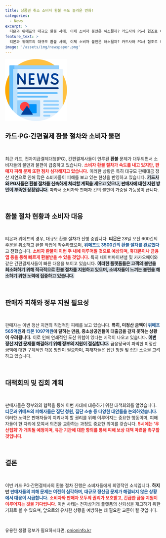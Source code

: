 ```yaml
---
title: 상품권 취소 소비자 환불 속도 놀라운 변화!
categories:
  - News
excerpt: >
  티몬과 위메프의 대규모 환불 사태, 이제 소비자 불만은 해소될까? 카드사와 PG사 협조로 이번 주 안에 환불 절차 가속화, 하지만 판매자들의 거액 정산금 문제는 여전히 심각! 연쇄 도산 우려 속, 대응 방안 마련 논의 중!
feature_text: >
  티몬과 위메프의 대규모 환불 사태, 이제 소비자 불만은 해소될까? 카드사와 PG사 협조로 이번 주 안에 환불 절차 가속화, 하지만 판매자들의 거액 정산금 문제는 여전히 심각! 연쇄 도산 우려 속, 대응 방안 마련 논의 중!
image: '/assets/img/newspaper.png'
---
```


<p><img src="/assets/img/newspaper.png" alt="kimp 속보" /></p>

<h2 data-ke-size="size26">카드·PG·간편결제 환불 절차와 소비자 불편</h2>

<p data-ke-size="size16">&nbsp;</p>

<p>최근 카드, 전자지급결제대행(PG), 간편결제사들이 연루된 <b>환불</b> 문제가 대두되면서 소비자들의 불만과 불편이 급증하고 있습니다. <b><span style="color: #ee2323;">소비자 환불 절차가 속도를 내고 있지만, 판매자 피해 문제 또한 점차 심각해지고 있습니다.</span></b> 이러한 상황은 특히 대규모 판매대금 정산 지연으로 인해 많은 소비자들이 피해를 보고 있는 현상을 반영하고 있습니다. <b><span style="background-color: #21538527;">카드사와 PG사들은 환불 절차를 신속하게 처리할 계획을 세우고 있으나, 판매자에 대한 지원 방안이 부족한 상황입니다.</span></b> 따라서 소비자와 판매자 간의 불만이 가중될 가능성이 큽니다. </p>

<p data-ke-size="size16">&nbsp;</p>

<h2 data-ke-size="size26">환불 절차 현황과 소비자 대응</h2>

<p data-ke-size="size16">&nbsp;</p>

<p>티몬과 위메프의 경우, 대규모 환불 절차가 진행 중입니다. <b>티몬은 </b>28일 오전 600건의 주문을 취소하고 환불 작업에 착수하였으며, <b><span style="color: #1a5490;">위메프도 3500건의 환불 절차를 완료했다</span></b>고 전했습니다. <b><span style="color: #ee2323;">소비자 환불이 이번 주 내에 이루어질 것으로 예상되며, 휴대폰이나 금융 앱 등을 통해 빠르게 환불받을 수 있을 것입니다.</span></b> 특히 네이버파이낸셜 및 카카오페이와 같은 간편결제사들이 빠른 대응을 보이고 있습니다. <b><span style="background-color: #21538527;">이러한 플랫폼들은 고객의 불만을 최소화하기 위해 적극적으로 환불 절차를 지원하고 있으며, 소비자들이 느끼는 불편을 해소하기 위한 노력에 집중하고 있습니다.</span></b></p>

<p data-ke-size="size16">&nbsp;</p>

<h2 data-ke-size="size26">판매자 피해와 정부 지원 필요성</h2>

<p data-ke-size="size16">&nbsp;</p>

<p>판매자는 이번 정산 지연의 직접적인 피해를 보고 있습니다. <b>특히, 미정산 금액이 <span style="color: #1a5490;">위메프 565억원</span>과 <span style="color: #1a5490;">티몬 1097억원</span>에 달하는 만큼, 중소상공인들이 대출금을 갚지 못하는 상황이 우려됩니다.</b> 이로 인해 연쇄적인 도산 위험이 있다는 지적이 나오고 있습니다. <b><span style="background-color: #21538527;">이번 정산 지연 문제를 해결하기 위해 정부의 지원이 절실합니다.</span></b> 금융당국이 파악한 미정산 금액에 대한 구체적인 대응 방안이 필요하며, 피해자들은 집단 청원 및 집단 소송을 고려하고 있습니다.</p>

<p data-ke-size="size16">&nbsp;</p>

<h2 data-ke-size="size26">대책회의 및 집회 계획</h2>

<p data-ke-size="size16">&nbsp;</p>

<p>판매자들은 정부와의 협력을 통해 이번 사태에 대응하기 위한 대책회의를 열었습니다. <b><span style="color: #1a5490;">티몬과 위메프의 피해자들은 집단 청원, 집단 소송 등 다양한 대안들을 논의하였습니다.</span></b> 이러한 노력은 판매자들이 지켜내야 할 권리를 위해 이루어지는 중요한 행동이며, 피해자들이 한 자리에 모여서 의견을 교환하는 과정도 중요한 의미를 갖습니다. <b><span style="color: #ee2323;">5시에는 '우산집회'가 개최될 예정이며, 유관 기관에 대한 항의를 통해 피해 보상 대책 마련을 촉구할 것입니다.</span></b></p>

<p data-ke-size="size16">&nbsp;</p>

<h2 data-ke-size="size26">결론</h2>

<p data-ke-size="size16">&nbsp;</p>

<p>이번 카드·PG·간편결제사의 환불 절차 진행은 소비자들에게 희망적인 소식입니다. <b>하지만 <span style="color: #1a5490;">판매자들의 피해 문제는 여전히 심각하며, 대규모 정산금 문제가 해결되지 않은 상황에서 대응이 시급합니다.</span></b> <b><span style="color: #ee2323;">소비자와 판매자 모두의 권리가 보호받고, 긴급한 금융 지원이 이루어지는 것을 기다립니다.</span></b> 이번 사태는 전자상거래 플랫폼의 신뢰성을 재고하기 위한 기회로 볼 수 있으며, 앞으로의 유사한 상황을 예방하는 데 필요한 교훈이 될 것입니다. </p>

<p data-ke-size="size16">&nbsp;</p>
유용한 생활 정보가 필요하시다면, <a href="https://onioninfo.kr" rel="dofollow">onioninfo.kr</a>


